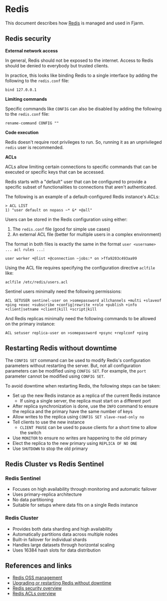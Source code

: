 # Redis

This document describes how [Redis](https://redis.io/docs/latest/operate/oss_and_stack/management/) is managed and used in Fjarm.

## Redis security

**External network access**

In general, Redis should not be exposed to the internet. Access to Redis should be denied to everybody but trusted
clients.

In practice, this looks like binding Redis to a single interface by adding the following to the `redis.conf` file:
```
bind 127.0.0.1
```

**Limiting commands**

Specific commands like `CONFIG` can also be disabled by adding the following to the `redis.conf` file:
```
rename-command CONFIG ""
```

**Code execution**

Redis doesn't require root privileges to run. So, running it as an unprivileged `redis` user is recommended.

**ACLs**

ACLs allow limiting certain connections to specific commands that can be executed or specific keys that can be accessed.

Redis starts with a "default" user that can be configured to provide a specific subset of functionalities to connections
that aren't authenticated.

The following is an example of a default-configured Redis instance's ACLs:
```
> ACL LIST
1) "user default on nopass ~* &* +@all"
```

Users can be stored in the Redis configuration using either:
1. The `redis.conf` file (good for simple use cases)
2. An external ACL file (better for multiple users in a complex environment)

The format in both files is exactly the same in the format `user <username> ... acl rules ...`:
```redis
user worker +@list +@connection ~jobs:* on >ffa9203c493aa99
```

Using the ACL file requires specifying the configuration directive `aclfile` like:
```redis
aclfile /etc/redis/users.acl
```

Sentinel users minimally need the following permissions:
```redis
ACL SETUSER sentinel-user on >somepassword allchannels +multi +slaveof +ping +exec +subscribe +config|rewrite +role +publish +info +client|setname +client|kill +script|kill
```

And Redis replicas minimally need the following commands to be allowed on the primary instance:
```redis
ACL setuser replica-user on >somepassword +psync +replconf +ping
```

## Restarting Redis without downtime

The `CONFIG SET` command can be used to modify Redis's configuration parameters without restarting the server.
But, not all configuration parameters can be modified using `CONFIG SET`.
For example, the `port` parameter cannot be modified using `CONFIG SET`.

To avoid downtime when restarting Redis, the following steps can be taken:
* Set up the new Redis instance as a replica of the current Redis instance
    * If using a single server, the replica must start on a different port
* After replica synchronization is done, use the `INFO` command to ensure the replica and the primary have the same number of keys
* Allow writes to the replica using `CONFIG SET slave-read-only no`
* Tell clients to use the new instance
    * `CLIENT PAUSE` can be used to pause clients for a short time to allow the switch
* Use `MONITOR` to ensure no writes are happening to the old primary
* Elect the replica to the new primary using `REPLICA OF NO ONE`
* Use `SHUTDOWN` to stop the old primary

## Redis Cluster vs Redis Sentinel

### Redis Sentinel
- Focuses on high availability through monitoring and automatic failover
- Uses primary-replica architecture
- No data partitioning
- Suitable for setups where data fits on a single Redis instance

### Redis Cluster
- Provides both data sharding and high availability
- Automatically partitions data across multiple nodes
- Built-in failover for individual shards
- Handles large datasets through horizontal scaling
- Uses 16384 hash slots for data distribution

## References and links
* [Redis OSS management](https://redis.io/docs/latest/operate/oss_and_stack/management/)
* [Upgrading or restarting Redis without downtime](https://redis.io/docs/latest/cluster-tutorial#upgrading-or-restarting-redis-without-downtime)
* [Redis security overview](https://redis.io/docs/latest/operate/oss_and_stack/management/security/)
* [Redis ACLs overview](https://redis.io/docs/latest/operate/oss_and_stack/management/security/acl/)
